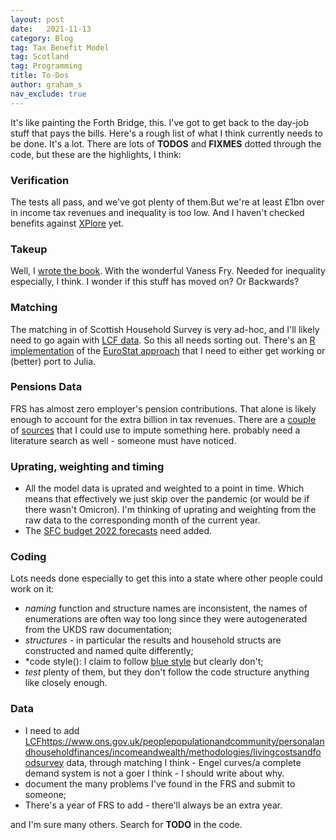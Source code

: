 ```yaml
---
layout: post
date:   2021-11-13
category: Blog
tag: Tax Benefit Model
tag: Scotland
tag: Programming
title: To-Dos
author: graham_s
nav_exclude: true
---
```


It's like painting the Forth Bridge, this. I've got to get back to the day-job stuff that pays the bills. Here's a rough list of what I think currently needs to be done. It's a lot. There are lots of **TODOS** and **FIXMES** dotted through the code, but these are the highlights, I think:

<!--more-->

### Verification 

The tests all pass, and we've got plenty of them.But we're at least £1bn over in income tax revenues and inequality is too low. And I haven't checked benefits against [XPlore](https://stat-xplore.dwp.gov.uk/) yet.

### Takeup

Well, I [wrote the book](https://www.ifs.org.uk/publications/1954). With the wonderful Vaness Fry. Needed for inequality especially, I think. I wonder if this stuff has moved on? Or Backwards?

### Matching

The matching in of Scottish Household Survey is very ad-hoc, and I'll likely need to go again with [LCF data](). So this all needs sorting out. There's an [R implementation](https://cran.r-project.org/web/packages/StatMatch/) of the [EuroStat approach](https://ec.europa.eu/eurostat/documents/3888793/5855821/KS-RA-13-020-EN.PDF/477dd541-92ee-4259-95d4-1c42fcf2ef34?version=1.0) that I need to either get working or (better) port to Julia.

### Pensions Data 

FRS has almost zero employer's pension contributions. That alone is likely enough to account for the extra billion in tax revenues. There are a [couple](https://www.ons.gov.uk/employmentandlabourmarket/peopleinwork/workplacepensions/datasets/annualsurveyofhoursandearningspensiontablespensiontypebyagegroupandbygrossweeklyearningsbandsp1) of [sources](https://www.gov.uk/government/publications/employers-pension-provision-survey-2017) that I could use to impute something here. probably need a literature search as well - someone must have noticed.

### Uprating, weighting and timing

* All the model data is uprated and weighted to a point in time. Which means that effectively we just skip over the pandemic (or would be if there wasn't Omicron). I'm thinking of uprating and weighting from the raw data to the corresponding month of the current year.
* The [SFC budget 2022 forecasts](https://www.fiscalcommission.scot/publications/scotlands-economic-and-fiscal-forecasts-december-2021/) need added.


### Coding

Lots needs done especially to get this into a state where other people could work on it:

* *naming* function and structure names are inconsistent, the names of enumerations are often
way too long since they were autogenerated from the UKDS raw documentation;
* *structures* - in particular the results and household structs are constructed and named quite differently;
* *code style(): I claim to follow [blue style](https://opensourcelibs.com/lib/bluestyle) but clearly don't;
* *test* plenty of them, but they don't follow the code structure anything like closely enough.

### Data

* I need to add [LCF]()https://www.ons.gov.uk/peoplepopulationandcommunity/personalandhouseholdfinances/incomeandwealth/methodologies/livingcostsandfoodsurvey data, through matching I think - Engel curves/a complete demand system is not a goer I think - I should write about why. 
* document the many problems I've found in the FRS and submit to someone;
* There's a year of FRS to add - there'll always be an extra year. 

and I'm sure many others. Search for **TODO** in the code.


